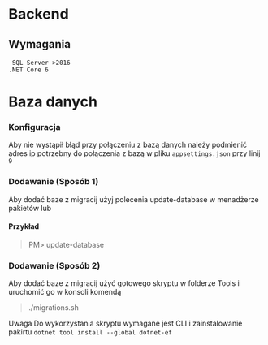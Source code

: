# Backend
## Wymagania
`` SQL Server >2016``
<br />
``.NET Core 6``
# Baza danych
### Konfiguracja
Aby nie wystąpił błąd przy połączeniu z bazą danych należy podmienić adres ip potrzebny do połączenia z bazą w pliku ``appsettings.json`` przy linij ``9``
### Dodawanie (Sposób 1)
Aby dodać baze z migracij użyj polecenia update-database w menadżerze pakietów lub 
#### Przykład
> PM> update-database

### Dodawanie (Sposób 2)
Aby dodać baze z migracij użyć gotowego skryptu w folderze Tools i uruchomić go w konsoli komendą
> ./migrations.sh

Uwaga
Do wykorzystania skryptu wymagane jest CLI i zainstalowanie pakirtu `dotnet tool install --global dotnet-ef`
